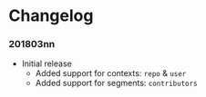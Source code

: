 # Changelog

### 201803nn

- Initial release
  - Added support for contexts: `repo` & `user`
  - Added support for segments: `contributors`